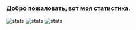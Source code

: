 ### Добро пожаловать, вот моя статистика.

![stats](https://github-readme-stats.vercel.app/api?username=SaphirePI&show_icons=true&theme=synthwave&title_color=Что&count_private=true)
![stats](https://github-readme-stats.vercel.app/api/top-langs/?username=SaphirePI&layout=compact&theme=shades-of-purple&count_private=true)
![[stats](https://github-readme-stats.vercel.app/api/pin?username=Nefelit&repo=illyasviel-complete&theme=shades-of-purple)](https://github.com/Nefelit/illyasviel-complete)
